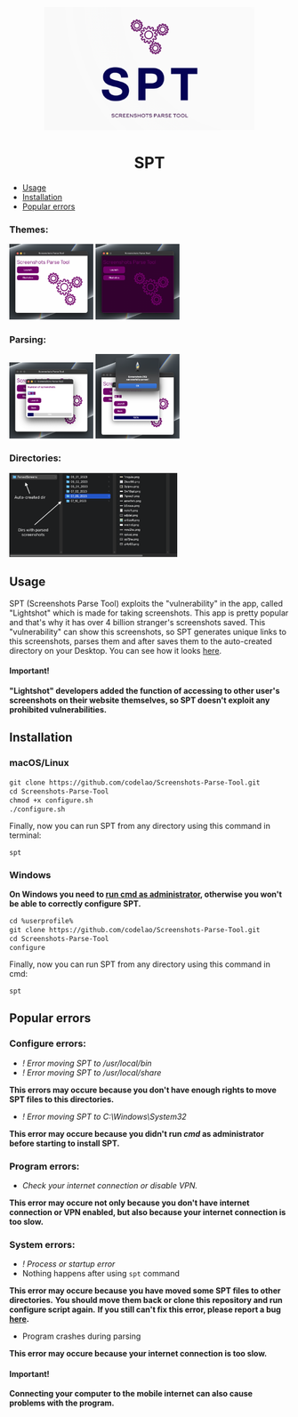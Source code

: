 <p align="center">
  <img src="readme_images/banner.png" width="75%">
</p>

<h1 align="center">
  SPT
</h1>

* [Usage](#usage)
* [Installation](#installation)
* [Popular errors](#popular-errors)


### Themes:
<img src="readme_images/menu1.png" width="30%">

<img src="readme_images/menu2.png" width="30%">

### Parsing:
<img src="readme_images/parser1.png" width="30%">

<img src="readme_images/parser2.png" width="30%">

### Directories:
<img src="readme_images/dirs.png" width="60%">


## Usage
SPT (Screenshots Parse Tool) exploits the "vulnerability" in the app, called "Lightshot" which is made for taking screenshots. This app is pretty popular and that's why it has over 4 billion stranger's screenshots saved.
This "vulnerability" can show this screenshots, so SPT generates unique links to this screenshots, parses them and after saves them to the auto-created directory on your Desktop. You can see how it looks [here](#directories). 

#### Important! 
**"Lightshot" developers added the function of accessing to other user's screenshots on their website themselves, so SPT doesn't exploit any prohibited vulnerabilities.**


## Installation
### macOS/Linux
```
git clone https://github.com/codelao/Screenshots-Parse-Tool.git
cd Screenshots-Parse-Tool
chmod +x configure.sh
./configure.sh
```
Finally, now you can run SPT from any directory using this command in terminal:
```
spt
```

### Windows
<b>On Windows you need to <u>run cmd as administrator</u>, otherwise you won't be able to correctly configure SPT.</b>
```
cd %userprofile%
git clone https://github.com/codelao/Screenshots-Parse-Tool.git
cd Screenshots-Parse-Tool
configure
```
Finally, now you can run SPT from any directory using this command in cmd:
```
spt
```


## Popular errors
### Configure errors:
- *! Error moving SPT to /usr/local/bin*
- *! Error moving SPT to /usr/local/share*

**This errors may occure because you don't have enough rights to move SPT files to this directories.**

- *! Error moving SPT to C:\Windows\System32*

**This error may occure because you didn't run *cmd* as administrator before starting to install SPT.**

### Program errors:
- *Check your internet connection or disable VPN.*

**This error may occure not only because you don't have internet connection or VPN enabled, but also because your internet connection is too slow.**

### System errors:
- *! Process or startup error*
- Nothing happens after using ```spt``` command

**This error may occure because you have moved some SPT files to other directories.**
**You should move them back or clone this repository and run configure script again.**
**If you still can't fix this error, please report a bug [here](https://github.com/codelao/Screenshots-Parse-Tool/issues).**

- Program crashes during parsing

**This error may occure because your internet connection is too slow.**

#### Important!
**Connecting your computer to the mobile internet can also cause problems with the program.**
